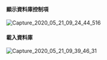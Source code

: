 #### 顯示資料庫控制項
![Capture_2020_05_21_09_24_44_516](https://user-images.githubusercontent.com/53148219/82514256-e084bc00-9b47-11ea-88f8-c9a7db4ea85c.png)
#### 載入資料庫
![Capture_2020_05_21_09_39_46_31](https://user-images.githubusercontent.com/53148219/82514547-a0720900-9b48-11ea-9f68-ddd6abda890b.png)

